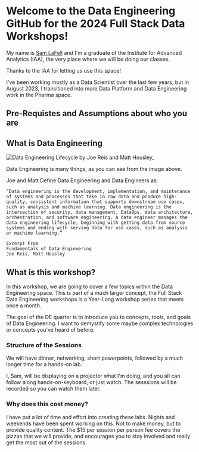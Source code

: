 # Welcome to the Data Engineering GitHub for the 2024 Full Stack Data Workshops!

My name is [Sam LaFell](https://www.linkedin.com/in/samlafell/) and I'm a graduate of the Institute for Advanced Analytics (IAA), the very place where we will be doing our classes.

Thanks to the IAA for letting us use this space!

I've been working mostly as a Data Scientist over the last few years, but in August 2023, I transitioned into more Data Platform and Data Engineering work in the Pharma space.

## Pre-Requistes and Assumptions about who you are

## What is Data Engineering
![Data Engineering Lifecycle](https://miro.medium.com/v2/resize:fit:600/1*1t2zah1TG5_FCu0nTwkKtg.png) by Joe Reis and Matt Housley_

Data Engineering is many things, as you can see from the image above.

Joe and Matt Define Data Engineering and Data Engineers as:
```
“Data engineering is the development, implementation, and maintenance of systems and processes that take in raw data and produce high-quality, consistent information that supports downstream use cases, such as analysis and machine learning. Data engineering is the intersection of security, data management, DataOps, data architecture, orchestration, and software engineering. A data engineer manages the data engineering lifecycle, beginning with getting data from source systems and ending with serving data for use cases, such as analysis or machine learning.”

Excerpt From
Fundamentals of Data Engineering
Joe Reis, Matt Housley
```
## What is this workshop?

In this workshop, we are going to cover a few topics within the Data Engineering space. This is part of a much larger concept, the Full Stack Data Engineering workshops is a Year-Long workshop series that meets once a month.

The goal of the DE quarter is to introduce you to concepts, tools, and goals of Data Engineering. I want to demystify some maybe complex technologies or concepts you've heard of before.

### Structure of the Sessions
We will have dinner, networking, short powerpoints, followed by a much longer time for a hands-on lab.

I, Sam, will be displaying on a projector what I'm doing, and you all can follow along hands-on-keyboard, or just watch. The sesssions will be recorded so you can watch them later.

### Why does this cost money?
I have put a lot of time and effort into creating these labs. Nights and weekends have been spent working on this. Not to make money, but to provide quality content. The $15 per session per person fee covers the pizzas that we will provide, and encourages you to stay involved and really get the most out of the sessions.

